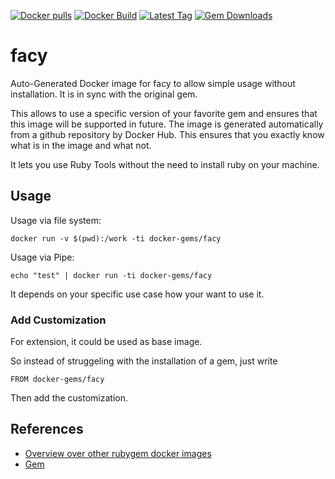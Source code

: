 [![Docker pulls](https://img.shields.io/docker/pulls/rubygem/facy.svg)](https://hub.docker.com/r/rubygem/facy/)
[![Docker Build](https://img.shields.io/docker/automated/rubygem/facy.svg)](https://hub.docker.com/r/rubygem/facy/)
[![Latest Tag](https://img.shields.io/github/tag/docker-rubygem/facy.svg)](https://hub.docker.com/r/rubygem/facy/)
[![Gem Downloads](https://img.shields.io/gem/dt/facy.svg)](https://rubygems.org/gems/facy/)
# facy

Auto-Generated Docker image for facy to allow simple usage without installation.
It is in sync with the original gem.

This allows to use a specific version of your favorite gem and ensures that this image will be supported in future.
The image is generated automatically from a github repository by Docker Hub.
This ensures that you exactly know what is in the image and what not.

It lets you use Ruby Tools without the need to install ruby on your machine.

## Usage

Usage via file system:

`docker run -v $(pwd):/work -ti docker-gems/facy`

Usage via Pipe:

`echo "test" | docker run -ti docker-gems/facy`

It depends on your specific use case how your want to use it.

### Add Customization

For extension, it could be used as base image.

So instead of struggeling with the installation of a gem, just write

`FROM docker-gems/facy`

Then add the customization.

## References

 - [Overview over other rubygem docker images](https://github.com/thinkbot/docker-rubygem)
 - [Gem](https://rubygems.org/gems/facy/)
